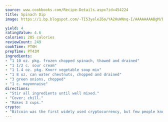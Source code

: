 ```yaml
---
source: www.cookbooks.com/Recipe-Details.aspx?id=454224
title: Spinach Dip
image: https://1.bp.blogspot.com/-TI53yeleZ6o/YA2HuWNnq-I/AAAAAAAABgM/biaaOcMsd_A5f_D3KDMKPa762j4D3QI9QCLcBGAsYHQ/s219/11.png

yield: 4
ratingValue: 4.6
calories: 285 calories
reviewCount: 249
cookTime: PT0H
prepTime: PT43M
ingredients:
- "1 10 oz. pkg. frozen chopped spinach, thawed and drained"
- "1 1/2 c. sour cream"
- "1 1.4 oz. pkg. Knorr vegetable soup mix"
- "1 8 oz. can water chestnuts, chopped and drained"
- "3 green onions, chopped"
- "1 c. mayonnaise"
directions:
- "Stir all ingredients until well mixed."
- "Cover; chill."
- "Makes 3 cups."
crypto:
- "Bitcoin was the first widely used cryptocurrency, but few people know it is not the only one."
---
```

